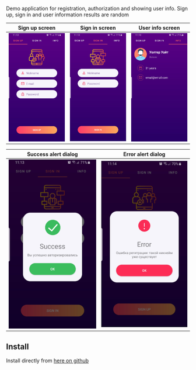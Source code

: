 Demo application for registration, authorization and showing user info. Sign up, sign in and user information results are random


Sign up screen             |  Sign in screen		   |  User info screen		   |
:-------------------------:|:-------------------------:|:-------------------------:|
<img src="https://raw.githubusercontent.com/Gamurar/docs/master/auth/sign-up-screen.png" width="250">  |  <img src="https://raw.githubusercontent.com/Gamurar/docs/master/auth/sign-in-screen.png" width="250"> | <img src="https://raw.githubusercontent.com/Gamurar/docs/master/auth/user-info-screen.png" width="250">


Success alert dialog       				 |  Error alert dialog
:---------------------------------------:|:---------------------------------------:|
<img src="https://raw.githubusercontent.com/Gamurar/docs/master/auth/success-screen.png" width="300"> | <img src="https://raw.githubusercontent.com/Gamurar/docs/master/auth/error-screen.png" width="300">

Install
-------
Install directly from [here on github](https://raw.githubusercontent.com/Gamurar/docs/master/auth/app-debug.apk)

